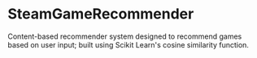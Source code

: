 # SteamGameRecommender
Content-based recommender system designed to recommend games based on user input; built using Scikit Learn's cosine similarity function.
